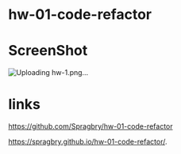 # hw-01-code-refactor

# ScreenShot

![Uploading hw-1.png…]()

# links
https://github.com/Spragbry/hw-01-code-refactor

https://spragbry.github.io/hw-01-code-refactor/.

